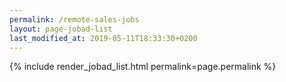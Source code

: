 ```yaml
---
permalink: /remote-sales-jobs
layout: page-jobad-list
last_modified_at: 2019-05-11T18:33:30+0200
---
```

{% include render_jobad_list.html permalink=page.permalink %}
